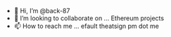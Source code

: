 - 👋 Hi, I’m @back-87
- 💞️ I’m looking to collaborate on ... Ethereum projects
- 📫 How to reach me ... efault theatsign pm dot me

<!---
back-87/back-87 is a ✨ special ✨ repository because its `README.md` (this file) appears on your GitHub profile.
You can click the Preview link to take a look at your changes.
--->
